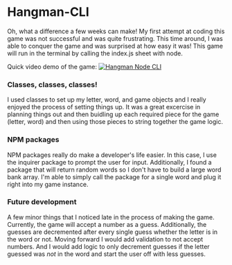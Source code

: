 # Hangman-CLI

Oh, what a difference a few weeks can make! My first attempt at coding this game was not successful and was quite frustrating. This time around, I was able to conquer the game and was surprised at how easy it was! This game will run in the terminal by calling the index.js sheet with node.

Quick video demo of the game:
[![Hangman Node CLI](http://img.youtube.com/vi/di5omJ8HaxE/0.jpg)](http://www.youtube.com/watch?v=di5omJ8HaxE "Hangman Node CLI")

### Classes, classes, classes!

I used classes to set up my letter, word, and game objects and I really enjoyed the process of setting things up. It was a great excercise in planning things out and then buidling up each required piece for the game (letter, word) and then using those pieces to string together the game logic.

### NPM packages

NPM packages really do make a developer's life easier. In this case, I use the inquirer package to prompt the user for input. Additionally, I found a package that will return random words so I don't have to build a large word bank array. I'm able to simply call the package for a single word and plug it right into my game instance.

### Future development

A few minor things that I noticed late in the process of making the game. Currently, the game will accept a number as a guess. Additionally, the guesses are decremented after every single guess whether the letter is in the word or not. Moving forward I would add validation to not accept numbers. And I would add logic to only decrement guesses if the letter guessed was _not_ in the word and start the user off with less guesses.
